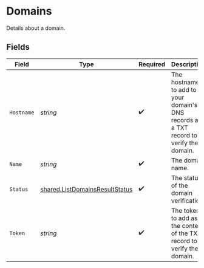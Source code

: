 # Domains

Details about a domain.


## Fields

| Field                                                                                  | Type                                                                                   | Required                                                                               | Description                                                                            | Example                                                                                |
| -------------------------------------------------------------------------------------- | -------------------------------------------------------------------------------------- | -------------------------------------------------------------------------------------- | -------------------------------------------------------------------------------------- | -------------------------------------------------------------------------------------- |
| `Hostname`                                                                             | *string*                                                                               | :heavy_check_mark:                                                                     | The hostname to add to your domain's DNS records as a TXT record to verify the domain. | nfverify1608026055                                                                     |
| `Name`                                                                                 | *string*                                                                               | :heavy_check_mark:                                                                     | The domain name.                                                                       | example.com                                                                            |
| `Status`                                                                               | [shared.ListDomainsResultStatus](../../models/shared/listdomainsresultstatus.md)       | :heavy_check_mark:                                                                     | The status of the domain verification.                                                 | verified                                                                               |
| `Token`                                                                                | *string*                                                                               | :heavy_check_mark:                                                                     | The token to add as the content of the TXT record to verify the domain.                | e596987b52855a4a773ef580ce2985d7746b37ce8b2a443d20fa27b913d8f57                        |